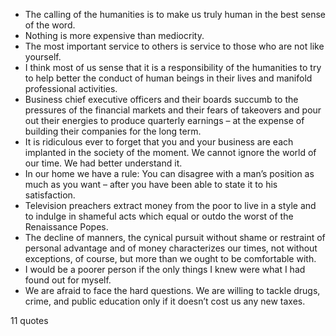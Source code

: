  - The calling of the humanities is to make us truly human in the best sense of the word.
 - Nothing is more expensive than mediocrity.
 - The most important service to others is service to those who are not like yourself.
 - I think most of us sense that it is a responsibility of the humanities to try to help better the conduct of human beings in their lives and manifold professional activities.
 - Business chief executive officers and their boards succumb to the pressures of the financial markets and their fears of takeovers and pour out their energies to produce quarterly earnings – at the expense of building their companies for the long term.
 - It is ridiculous ever to forget that you and your business are each implanted in the society of the moment. We cannot ignore the world of our time. We had better understand it.
 - In our home we have a rule: You can disagree with a man’s position as much as you want – after you have been able to state it to his satisfaction.
 - Television preachers extract money from the poor to live in a style and to indulge in shameful acts which equal or outdo the worst of the Renaissance Popes.
 - The decline of manners, the cynical pursuit without shame or restraint of personal advantage and of money characterizes our times, not without exceptions, of course, but more than we ought to be comfortable with.
 - I would be a poorer person if the only things I knew were what I had found out for myself.
 - We are afraid to face the hard questions. We are willing to tackle drugs, crime, and public education only if it doesn’t cost us any new taxes.

11 quotes